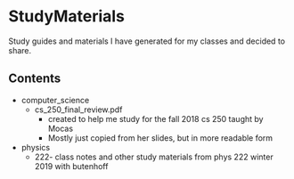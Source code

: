 # StudyMaterials
Study guides and materials I have generated for my classes and decided to share.

## Contents
  * computer\_science
    * cs\_250\_final\_review.pdf
      * created to help me study for the fall 2018 cs 250 taught by Mocas
      * Mostly just copied from her slides, but in more readable form
  * physics
    * 222- class notes and other study materials from phys 222 winter 2019 with butenhoff
